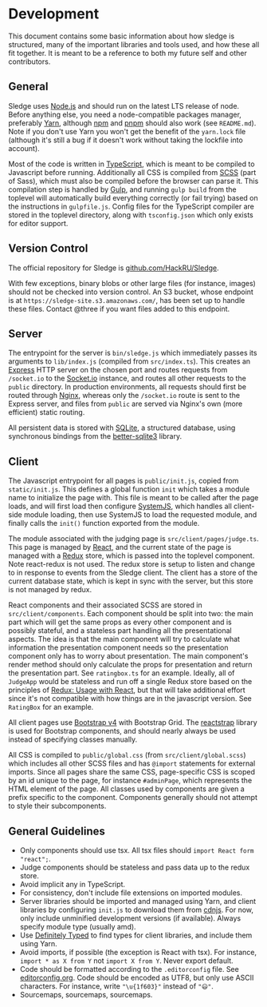 # Development

This document contains some basic information about how sledge is structured,
many of the important libraries and tools used, and how these all fit together.
It is meant to be a reference to both my future self and other contributors.

## General

Sledge uses [Node.js][nodejs] and should run on the latest LTS release of node.
Before anything else, you need a node-compatible packages manager, preferably
[Yarn][yarn], although [npm][npm] and [pnpm][pnpm] should also work (see
`README.md`). Note if you don't use Yarn you won't get the benefit of the
`yarn.lock` file (although it's still a bug if it doesn't work without taking
the lockfile into account).

Most of the code is written in [TypeScript][ts], which is meant to be compiled
to Javascript before running. Additionally all CSS is compiled from [SCSS][scss]
(part of Sass), which must also be compiled before the browser can parse it.
This compilation step is handled by [Gulp][gulp], and running `gulp build` from
the toplevel will automatically build everything correctly (or fail trying)
based on the instructions in `gulpfile.js`. Config files for the TypeScript
compiler are stored in the toplevel directory, along with `tsconfig.json` which
only exists for editor support.

## Version Control

The official repository for Sledge is [github.com/HackRU/Sledge][sledge].

With few exceptions, binary blobs or other large files (for instance, images)
should not be checked into version control. An S3 bucket, whose endpoint is at
`https://sledge-site.s3.amazonaws.com/`, has been set up to handle these files.
Contact @three if you want files added to this endpoint.

## Server

The entrypoint for the server is `bin/sledge.js` which immediately passes its
arguments to `lib/index.js` (compiled from `src/index.ts`). This creates an
[Express][express] HTTP server on the chosen port and routes requests from
`/socket.io` to the [Socket.io][sio] instance, and routes all other requests to
the `public` directory. In production environments, all requests should first be
routed through [Nginx][nginx], whereas only the `/socket.io` route is sent to
the Express server, and files from `public` are served via Nginx's own (more
efficient) static routing.

All persistent data is stored with [SQLite][sqlite], a structured database,
using synchronous bindings from the [better-sqlite3][bettersqlite3] library.

## Client

The Javascript entrypoint for all pages is `public/init.js`, copied from
`static/init.js`. This defines a global function `init` which takes a module
name to initialize the page with. This file is meant to be called after the page
loads, and will first load then configure [SystemJS][systemjs], which handles
all client-side module loading, then use SystemJS to load the requested module,
and finally calls the `init()` function exported from the module.

The module associated with the judging page is `src/client/pages/judge.ts`. This
page is managed by [React][react], and the current state of the page is managed
with a [Redux][redux] store, which is passed into the toplevel component. Note
react-redux is not used. The redux store is setup to listen and change to in
response to events from the Sledge client. The client has a store of the current
database state, which is kept in sync with the server, but this store is not
managed by redux.


React components and their associated SCSS are stored in
`src/client/components`. Each component should be split into two: the main part
which will get the same props as every other component and is possibly stateful,
and a stateless part handling all the presentational aspects. The idea is that
the main component will try to calculate what information the presentation
component needs so the presentation component only has to worry about
presentation. The main component's render method should only calculate the props
for presentation and return the presentation part. See `ratingbox.ts` for an
example. Ideally, all of `JudgeApp` would be stateless and run off a single
Redux store based on the principles of [Redux: Usage with React][reduxphil], but
that will take additional effort since it's not compatible with how things are
in the javascript version. See `RatingBox` for an example.

All client pages use [Bootstrap v4][bootstrap] with Bootstrap Grid. The
[reactstrap][reactstrap] library is used for Bootstrap components, and should
nearly always be used instead of specifying classes manually.

All CSS is compiled to `public/global.css` (from `src/client/global.scss`) which
includes all other SCSS files and has `@import` statements for external imports.
Since all pages share the same CSS, page-specific CSS is scoped by an id unique
to the page, for instance `#adminPage`, which represents the HTML element of the
page. All classes used by components are given a prefix specific to the
component. Components generally should not attempt to style their subcomponents.

## General Guidelines

 - Only components should use tsx. All tsx files should `import React form
   "react";`.
 - Judge components should be stateless and pass data up to the redux store.
 - Avoid implicit any in TypeScript.
 - For consistency, don't include file extensions on imported modules.
 - Server libraries should be imported and managed using Yarn, and client
   libraries by configuring `init.js` to download them from [cdnjs][cdnjs]. For
   now, only include unminified development versions (if available). Always
   specify module type (usually amd).
 - Use [Definitely Typed][definitelytyped] to find types
   for client libraries, and include them using Yarn.
 - Avoid imports, if possible (the exception is React with tsx). For instance,
   `import * as X from Y` not `import X from Y`. Never export default.
 - Code should be formatted according to the `.editorconfig` file. See
   [editorconfig.org][editorconfig]. Code should be encoded as UTF8, but only
   use ASCII characters. For instance, write `"\u{1f603}"` instead of `"😃"`.
 - Sourcemaps, sourcemaps, sourcemaps.

[bettersqlite3]: https://github.com/JoshuaWise/better-sqlite3
[bootstrap]: https://getbootstrap.com/
[cdnjs]: https://cdnjs.com/
[definitelytyped]: https://microsoft.github.io/TypeSearch/
[editorconfig]: http://editorconfig.org/
[express]: https://expressjs.com/
[gulp]: https://gulpjs.com/
[nginx]: https://nginx.org/
[npm]: https://www.npmjs.com/
[nodejs]: https://nodejs.org/
[pnpm]: https://pnpm.js.org/
[react]: https://reactjs.org/
[reactstrap]: https://reactstrap.github.io/
[redux]: https://redux.js.org/
[reduxphil]: https://redux.js.org/basics/usage-with-react
[scss]: https://sass-lang.com/
[sledge]: https://github.com/hackru/sledge
[sio]: https://socket.io/
[sqlite]: https://www.sqlite.org/index.html
[systemjs]: https://github.com/systemjs/systemjs
[ts]: https://www.typescriptlang.org/
[yarn]: https://yarnpkg.com/
